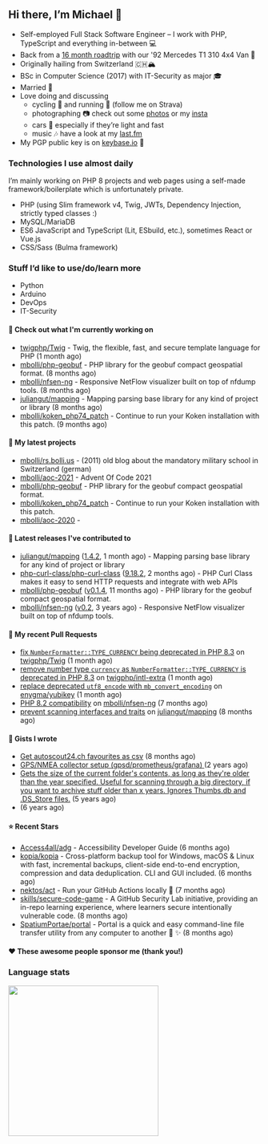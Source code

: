 ## Hi there, I’m Michael 👋

- Self-employed Full Stack Software Engineer – I work with PHP, TypeScript and everything in-between 💻
- Back from a [16 month roadtrip](https://unterwegs.2und1.ch) with our '92 Mercedes T1 310 4x4 Van 🚒
- Originally hailing from Switzerland 🇨🇭🏔
- BSc in Computer Science (2017) with IT-Security as major 🎓
- Married 💍
- Love doing and discussing
  - cycling 🚴 and running 🏃 (follow me on Strava)
  - photographing 📷 check out some [photos](https://bolli.us) or my [insta](https://instagram.com/michaelbolli)
  - cars 🚗 especially if they’re light and fast
  - music 🎶 have a look at my [last.fm](https://last.fm/user/bolley)
- My PGP public key is on [keybase.io](https://keybase.io/mbolli) 🔑

### Technologies I use almost daily
I’m mainly working on PHP 8 projects and web pages using a self-made framework/boilerplate which is unfortunately private.
- PHP (using Slim framework v4, Twig, JWTs, Dependency Injection, strictly typed classes :)
- MySQL/MariaDB
- ES6 JavaScript and TypeScript (Lit, ESbuild, etc.), sometimes React or Vue.js
- CSS/Sass (Bulma framework)

### Stuff I’d like to use/do/learn more
- Python
- Arduino
- DevOps
- IT-Security

#### 👷 Check out what I'm currently working on

- [twigphp/Twig](https://github.com/twigphp/Twig) - Twig, the flexible, fast, and secure template language for PHP (1 month ago)
- [mbolli/php-geobuf](https://github.com/mbolli/php-geobuf) - PHP library for the geobuf compact geospatial format. (8 months ago)
- [mbolli/nfsen-ng](https://github.com/mbolli/nfsen-ng) - Responsive NetFlow visualizer built on top of nfdump tools. (8 months ago)
- [juliangut/mapping](https://github.com/juliangut/mapping) - Mapping parsing base library for any kind of project or library (8 months ago)
- [mbolli/koken_php74_patch](https://github.com/mbolli/koken_php74_patch) - Continue to run your Koken installation with this patch. (9 months ago)

#### 🌱 My latest projects

- [mbolli/rs.bolli.us](https://github.com/mbolli/rs.bolli.us) - (2011) old blog about the mandatory military school in Switzerland (german)
- [mbolli/aoc-2021](https://github.com/mbolli/aoc-2021) - Advent Of Code 2021
- [mbolli/php-geobuf](https://github.com/mbolli/php-geobuf) - PHP library for the geobuf compact geospatial format.
- [mbolli/koken_php74_patch](https://github.com/mbolli/koken_php74_patch) - Continue to run your Koken installation with this patch.
- [mbolli/aoc-2020](https://github.com/mbolli/aoc-2020) - 

#### 🔭 Latest releases I've contributed to

- [juliangut/mapping](https://github.com/juliangut/mapping) ([1.4.2](https://github.com/juliangut/mapping/releases/tag/1.4.2), 1 month ago) - Mapping parsing base library for any kind of project or library
- [php-curl-class/php-curl-class](https://github.com/php-curl-class/php-curl-class) ([9.18.2](https://github.com/php-curl-class/php-curl-class/releases/tag/9.18.2), 2 months ago) - PHP Curl Class makes it easy to send HTTP requests and integrate with web APIs
- [mbolli/php-geobuf](https://github.com/mbolli/php-geobuf) ([v0.1.4](https://github.com/mbolli/php-geobuf/releases/tag/v0.1.4), 11 months ago) - PHP library for the geobuf compact geospatial format.
- [mbolli/nfsen-ng](https://github.com/mbolli/nfsen-ng) ([v0.2](https://github.com/mbolli/nfsen-ng/releases/tag/v0.2), 3 years ago) - Responsive NetFlow visualizer built on top of nfdump tools.

#### 🔨 My recent Pull Requests

- [fix `NumberFormatter::TYPE_CURRENCY` being deprecated in PHP 8.3](https://github.com/twigphp/Twig/pull/3894) on [twigphp/Twig](https://github.com/twigphp/Twig) (1 month ago)
- [remove number type `currency` as `NumberFormatter::TYPE_CURRENCY` is deprecated in PHP 8.3](https://github.com/twigphp/intl-extra/pull/10) on [twigphp/intl-extra](https://github.com/twigphp/intl-extra) (1 month ago)
- [replace deprecated `utf8_encode` with `mb_convert_encoding`](https://github.com/enygma/yubikey/pull/33) on [enygma/yubikey](https://github.com/enygma/yubikey) (1 month ago)
- [PHP 8.2 compatibility](https://github.com/mbolli/nfsen-ng/pull/90) on [mbolli/nfsen-ng](https://github.com/mbolli/nfsen-ng) (7 months ago)
- [prevent scanning interfaces and traits](https://github.com/juliangut/mapping/pull/4) on [juliangut/mapping](https://github.com/juliangut/mapping) (8 months ago)

#### 📓 Gists I wrote

- [Get autoscout24.ch favourites as csv](https://gist.github.com/cadfa79fd026e205b8b05716068ff19c) (8 months ago)
- [GPS/NMEA collector setup (gpsd/prometheus/grafana) ](https://gist.github.com/fba44156cf668940e325f98cb62483f7) (2 years ago)
- [Gets the size of the current folder&#39;s contents, as long as they&#39;re older than the year specified. Useful for scanning through a big directory, if you want to archive stuff older than x years. Ignores Thumbs.db and .DS_Store files.](https://gist.github.com/8ba3def57706c654187379796af735a6) (5 years ago)
- [](https://gist.github.com/92d2f67475453c77eed2b3a35ec42904) (6 years ago)

#### ⭐ Recent Stars

- [Access4all/adg](https://github.com/Access4all/adg) - Accessibility Developer Guide (6 months ago)
- [kopia/kopia](https://github.com/kopia/kopia) - Cross-platform backup tool for Windows, macOS &amp; Linux with fast, incremental backups, client-side end-to-end encryption, compression and data deduplication. CLI and GUI included. (6 months ago)
- [nektos/act](https://github.com/nektos/act) - Run your GitHub Actions locally 🚀 (7 months ago)
- [skills/secure-code-game](https://github.com/skills/secure-code-game) - A GitHub Security Lab initiative, providing an in-repo learning experience, where learners secure intentionally vulnerable code. (8 months ago)
- [SpatiumPortae/portal](https://github.com/SpatiumPortae/portal) - Portal is a quick and easy command-line file transfer utility from any computer to another 🌌 ✨ (8 months ago)

#### ❤️ These awesome people sponsor me (thank you!)


### Language stats

[<img src="https://wakatime.com/share/@4a3a3032-9f00-4295-ad68-7732dd16f99c/c309d176-afe6-4dca-9375-1ddb3b797912.svg" width="300">](https://wakatime.com/share/@4a3a3032-9f00-4295-ad68-7732dd16f99c/c309d176-afe6-4dca-9375-1ddb3b797912.svg)
